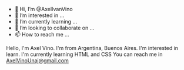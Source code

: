 - 👋 Hi, I’m @AxelIvanVino
- 👀 I’m interested in ...
- 🌱 I’m currently learning ...
- 💞️ I’m looking to collaborate on ...
- 📫 How to reach me ...

<!--
AxelIvanVino/AxelIvanVino is a ✨ special ✨ repository because its `README.md` (this file) appears on your GitHub profile.
You can click the Preview link to take a look at your changes.
--->
Hello, I'm Axel Vino.
I'm from Argentina, Buenos Aires.
I'm interested in learn.
I'm currently learning HTML and CSS
You can reach me in AxelVinoUnaj@gmail.com 
